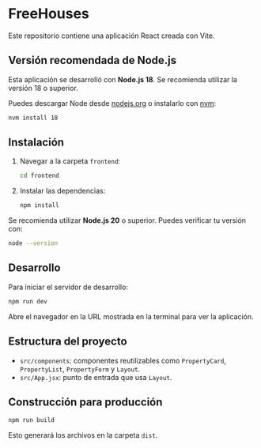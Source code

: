 # FreeHouses

Este repositorio contiene una aplicación React creada con Vite.

## Versión recomendada de Node.js

Esta aplicación se desarrolló con **Node.js 18**. Se recomienda utilizar la
versión 18 o superior.

Puedes descargar Node desde [nodejs.org](https://nodejs.org/) o instalarlo con
[nvm](https://github.com/nvm-sh/nvm):

```bash
nvm install 18
```

## Instalación

1. Navegar a la carpeta `frontend`:
   ```bash
   cd frontend
   ```
2. Instalar las dependencias:
   ```bash
   npm install
   ```

Se recomienda utilizar **Node.js 20** o superior. Puedes verificar tu versión con:
```bash
node --version
```

## Desarrollo

Para iniciar el servidor de desarrollo:
```bash
npm run dev
```

Abre el navegador en la URL mostrada en la terminal para ver la aplicación.

## Estructura del proyecto

- `src/components`: componentes reutilizables como `PropertyCard`, `PropertyList`, `PropertyForm` y `Layout`.
- `src/App.jsx`: punto de entrada que usa `Layout`.

## Construcción para producción

```bash
npm run build
```
Esto generará los archivos en la carpeta `dist`.

